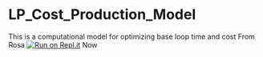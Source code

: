 # LP_Cost_Production_Model
This is a computational model for optimizing base loop time and cost 
From Rosa
[![Run on Repl.it](https://repl.it/badge/github/WasinMeesena/Summer2020Optimize)](https://repl.it/github/WasinMeesena/Summer2020Optimize)
Now